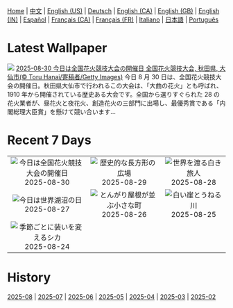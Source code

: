 [Home](../README.md) | [中文](zh-CN.md) | [English (US)](en-US.md) | [Deutsch](de-DE.md) | [English (CA)](en-CA.md) | [English (GB)](en-GB.md) | [English (IN)](en-IN.md) | [Español](es-ES.md) | [Français (CA)](fr-CA.md) | [Français (FR)](fr-FR.md) | [Italiano](it-IT.md) | [日本語](ja-JP.md) | [Português](pt-BR.md)

# Latest Wallpaper
![](https://www.bing.com/th?id=OHR.OmagariFireworks2025_JA-JP5692415884_UHD.jpg)
[2025-08-30 今日は全国花火競技大会の開催日 全国花火競技大会, 秋田県, 大仙市(© Toru Hanai/寄稿者/Getty Images)](https://www.bing.com/th?id=OHR.OmagariFireworks2025_JA-JP5692415884_UHD.jpg)
今日 8 月 30 日は、全国花火競技大会の開催日。秋田県大仙市で行われるこの大会は、「大曲の花火」とも呼ばれ、1910 年から開催されている歴史ある大会です。全国から選りすぐられた 28 の花火業者が、昼花火と夜花火、創造花火の三部門に出場し、最優秀賞である「内閣総理大臣賞」を懸けて競い合います…

# Recent 7 Days
|  |  |  |
|:---:|:---:|:---:|
| ![](https://www.bing.com/th?id=OHR.OmagariFireworks2025_JA-JP5692415884_400x240.jpg "今日は全国花火競技大会の開催日") 2025-08-30 | ![](https://www.bing.com/th?id=OHR.PlazaMayor_JA-JP5661212297_400x240.jpg "歴史的な長方形の広場") 2025-08-29 | ![](https://www.bing.com/th?id=OHR.WhiteEgret_JA-JP5628214526_400x240.jpg "世界を渡る白き旅人") 2025-08-28 |
| ![](https://www.bing.com/th?id=OHR.FaroeLake_JA-JP5563873968_400x240.jpg "今日は世界湖沼の日") 2025-08-27 | ![](https://www.bing.com/th?id=OHR.TrulliHouses_JA-JP5521004094_400x240.jpg "とんがり屋根が並ぶ小さな町") 2025-08-26 | ![](https://www.bing.com/th?id=OHR.YellowstoneRiver_JA-JP5485264478_400x240.jpg "白い崖とうねる川") 2025-08-25 |
| ![](https://www.bing.com/th?id=OHR.CervusDama_JA-JP5457977522_400x240.jpg "季節ごとに装いを変えるシカ") 2025-08-24 |  |  |

# History
[2025-08](../archives/wallpaper/ja-JP/w_2025_08.md) | [2025-07](../archives/wallpaper/ja-JP/w_2025_07.md) | [2025-06](../archives/wallpaper/ja-JP/w_2025_06.md) | [2025-05](../archives/wallpaper/ja-JP/w_2025_05.md) | [2025-04](../archives/wallpaper/ja-JP/w_2025_04.md) | [2025-03](../archives/wallpaper/ja-JP/w_2025_03.md) | [2025-02](../archives/wallpaper/ja-JP/w_2025_02.md)
